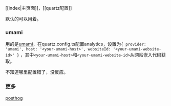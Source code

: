 [[index|主页面]]，[[quartz配置]]


默认的可以用着。
### umami
用的是[umami](https://us.umami.is/)，在quartz.config.ts配置analytics，设置为`{ provider: 'umami', host: '<your-umami-host>', websiteId: '<your-umami-website-id>' }` ，其中`<your-umami-host>`和`<your-umami-website-id>`从网站嵌入代码获取。

不知道哪里配置错了，没反应。
### 更多
[posthog](https://us.posthog.com/)
